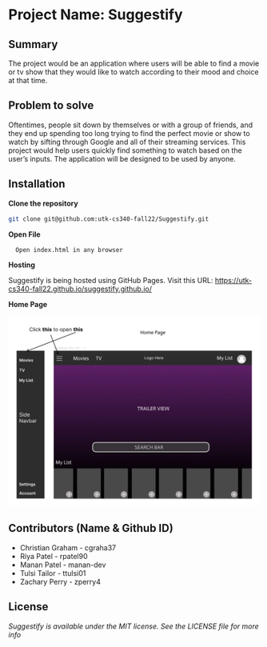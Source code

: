 # Project Name: Suggestify

## Summary
The project would be an application where users will be able to find a movie or tv show that they would like to watch according to their mood and choice at that time. 

## Problem to solve
Oftentimes, people sit down by themselves or with a group of friends, and they end up spending too long trying to find the perfect movie or show to watch by sifting through Google and all of their streaming services. This project would help users quickly find something to watch based on the user’s inputs. The application will be designed to be used by anyone.

## Installation

**Clone the repository**

```sh
git clone git@github.com:utk-cs340-fall22/Suggestify.git
```

**Open File**

```
  Open index.html in any browser
```

**Hosting**

Suggestify is being hosted using GitHub Pages. Visit this URL: https://utk-cs340-fall22.github.io/suggestify.github.io/


**Home Page**

![Landing page design](landing_page_design.png)

## Contributors (Name & Github ID)

* Christian Graham - cgraha37
* Riya Patel - rpatel90
* Manan Patel - manan-dev
* Tulsi Tailor - ttulsi01
* Zachary Perry - zperry4

## License
*Suggestify is available under the MIT license. See the LICENSE file for more info*